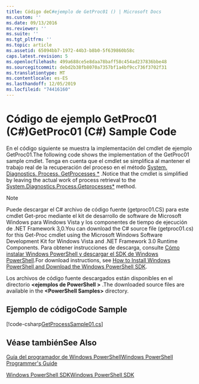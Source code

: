 ```yaml
---
title: Código deC#ejemplo de GetProc01 () | Microsoft Docs
ms.custom: ''
ms.date: 09/13/2016
ms.reviewer: ''
ms.suite: ''
ms.tgt_pltfrm: ''
ms.topic: article
ms.assetid: 65094bb7-1972-44b3-b8b0-5f639860b58c
caps.latest.revision: 5
ms.openlocfilehash: 499a688ce5e8daa78baff58c454ad237836bbe48
ms.sourcegitcommit: debd2b38fb8070a7357bf1a4bf9cc736f3702f31
ms.translationtype: MT
ms.contentlocale: es-ES
ms.lasthandoff: 12/05/2019
ms.locfileid: "74416160"
---
```

# <a name="getproc01-c-sample-code"></a><span data-ttu-id="ed567-102">Código de ejemplo GetProc01 (C#)</span><span class="sxs-lookup"><span data-stu-id="ed567-102">GetProc01 (C#) Sample Code</span></span>

<span data-ttu-id="ed567-103">En el código siguiente se muestra la implementación del cmdlet de ejemplo GetProc01.</span><span class="sxs-lookup"><span data-stu-id="ed567-103">The following code shows the implementation of the GetProc01 sample cmdlet.</span></span> <span data-ttu-id="ed567-104">Tenga en cuenta que el cmdlet se simplifica al mantener el trabajo real de la recuperación del proceso en el método [System. Diagnostics. Process. GetProcesses \*](/dotnet/api/System.Diagnostics.Process.GetProcesses) .</span><span class="sxs-lookup"><span data-stu-id="ed567-104">Notice that the cmdlet is simplified by leaving the actual work of process retrieval to the [System.Diagnostics.Process.Getprocesses\*](/dotnet/api/System.Diagnostics.Process.GetProcesses) method.</span></span>

> [!NOTE]
> <span data-ttu-id="ed567-105">Puede descargar el C# archivo de código fuente (getproc01.CS) para este cmdlet Get-proc mediante el kit de desarrollo de software de Microsoft Windows para Windows Vista y los componentes de tiempo de ejecución de .NET Framework 3,0.</span><span class="sxs-lookup"><span data-stu-id="ed567-105">You can download the C# source file (getproc01.cs) for this Get-Proc cmdlet using the Microsoft Windows Software Development Kit for Windows Vista and .NET Framework 3.0 Runtime Components.</span></span> <span data-ttu-id="ed567-106">Para obtener instrucciones de descarga, consulte [Cómo instalar Windows PowerShell y descargar el SDK de Windows PowerShell](/powershell/scripting/developer/installing-the-windows-powershell-sdk).</span><span class="sxs-lookup"><span data-stu-id="ed567-106">For download instructions, see [How to Install Windows PowerShell and Download the Windows PowerShell SDK](/powershell/scripting/developer/installing-the-windows-powershell-sdk).</span></span>
>
> <span data-ttu-id="ed567-107">Los archivos de código fuente descargados están disponibles en el directorio **\<ejemplos de PowerShell >** .</span><span class="sxs-lookup"><span data-stu-id="ed567-107">The downloaded source files are available in the **\<PowerShell Samples>** directory.</span></span>

## <a name="code-sample"></a><span data-ttu-id="ed567-108">Ejemplo de código</span><span class="sxs-lookup"><span data-stu-id="ed567-108">Code Sample</span></span>

[!code-csharp[GetProcessSample01.cs](../../../../powershell-sdk-samples/SDK-2.0/csharp/GetProcessSample01/GetProcessSample01.cs#L11-L126 "GetProcessSample01.cs")]

## <a name="see-also"></a><span data-ttu-id="ed567-109">Véase también</span><span class="sxs-lookup"><span data-stu-id="ed567-109">See Also</span></span>

[<span data-ttu-id="ed567-110">Guía del programador de Windows PowerShell</span><span class="sxs-lookup"><span data-stu-id="ed567-110">Windows PowerShell Programmer's Guide</span></span>](./windows-powershell-programmer-s-guide.md)

[<span data-ttu-id="ed567-111">Windows PowerShell SDK</span><span class="sxs-lookup"><span data-stu-id="ed567-111">Windows PowerShell SDK</span></span>](../windows-powershell-reference.md)
